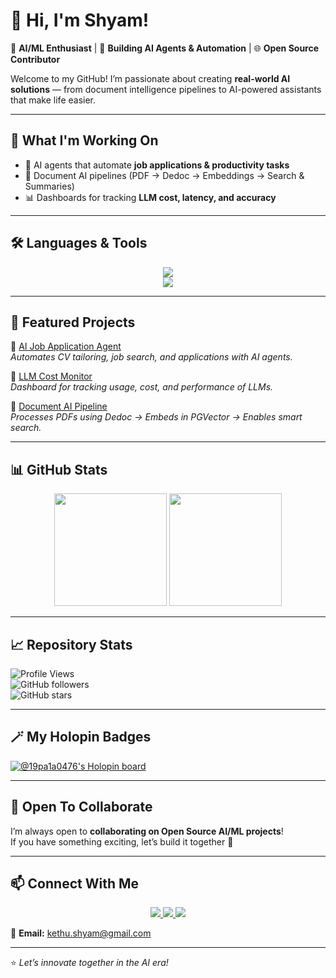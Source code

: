 # 👋 Hi, I'm Shyam!

🚀 **AI/ML Enthusiast** | 🤖 **Building AI Agents & Automation** | 🌐 **Open Source Contributor**

Welcome to my GitHub! I’m passionate about creating **real-world AI solutions** — from document intelligence pipelines to AI-powered assistants that make life easier.  

---

## 🔭 What I'm Working On
- 🧠 AI agents that automate **job applications & productivity tasks**  
- 📂 Document AI pipelines (PDF → Dedoc → Embeddings → Search & Summaries)  
- 📊 Dashboards for tracking **LLM cost, latency, and accuracy**  

---

## 🛠️ Languages & Tools
<p align="center">
  <img src="https://skillicons.dev/icons?i=python,java,js,sql,docker,git,github,azure,aws" />
  <br>
  <img src="https://skillicons.dev/icons?i=postgres,linux,vscode" />
</p>

---

## 🌟 Featured Projects
🔹 [AI Job Application Agent](#)  
*Automates CV tailoring, job search, and applications with AI agents.*  

🔹 [LLM Cost Monitor](#)  
*Dashboard for tracking usage, cost, and performance of LLMs.*  

🔹 [Document AI Pipeline](#)  
*Processes PDFs using Dedoc → Embeds in PGVector → Enables smart search.*  

---

## 📊 GitHub Stats
<p align="center">
  <img src="https://github-readme-stats.vercel.app/api?username=19pa1a0476&show_icons=true&theme=tokyonight" height="180"/>
  <img src="https://github-readme-stats.vercel.app/api/top-langs/?username=19pa1a0476&layout=compact&theme=tokyonight" height="180"/>
</p>

---

## 📈 Repository Stats
![Profile Views](https://komarev.com/ghpvc/?username=19pa1a0476&label=Profile%20Views&color=blue&style=flat)  
![GitHub followers](https://img.shields.io/github/followers/19pa1a0476?style=social)  
![GitHub stars](https://img.shields.io/github/stars/19pa1a0476?style=social)  

---

## 🪄 My Holopin Badges
[![@19pa1a0476's Holopin board](https://holopin.me/19pa1a0476)](https://holopin.io/@19pa1a0476)  

---

## 🤝 Open To Collaborate
I’m always open to **collaborating on Open Source AI/ML projects**!  
If you have something exciting, let’s build it together 🚀  

---

## 📫 Connect With Me
<p align="center">
  <a href="https://www.linkedin.com/in/shyam-chandra-reddy-kethu-b82210204/">
    <img src="https://img.shields.io/badge/LinkedIn-blue?logo=linkedin&logoColor=white&style=for-the-badge" />
  </a>
  <a href="https://twitter.com/">
    <img src="https://img.shields.io/badge/Twitter-black?logo=twitter&logoColor=white&style=for-the-badge" />
  </a>
  <a href="https://discord.com/">
    <img src="https://img.shields.io/badge/Discord-7289DA?logo=discord&logoColor=white&style=for-the-badge" />
  </a>
</p>

📧 **Email:** kethu.shyam@gmail.com  

---

⭐️ *Let’s innovate together in the AI era!*
